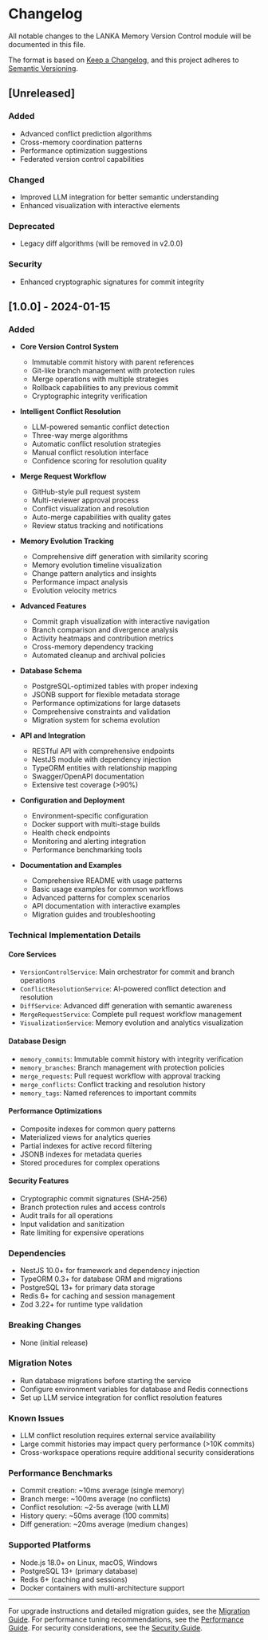 # Changelog

All notable changes to the LANKA Memory Version Control module will be documented in this file.

The format is based on [Keep a Changelog](https://keepachangelog.com/en/1.0.0/),
and this project adheres to [Semantic Versioning](https://semver.org/spec/v2.0.0.html).

## [Unreleased]

### Added
- Advanced conflict prediction algorithms
- Cross-memory coordination patterns
- Performance optimization suggestions
- Federated version control capabilities

### Changed
- Improved LLM integration for better semantic understanding
- Enhanced visualization with interactive elements

### Deprecated
- Legacy diff algorithms (will be removed in v2.0.0)

### Security
- Enhanced cryptographic signatures for commit integrity

## [1.0.0] - 2024-01-15

### Added
- **Core Version Control System**
  - Immutable commit history with parent references
  - Git-like branch management with protection rules
  - Merge operations with multiple strategies
  - Rollback capabilities to any previous commit
  - Cryptographic integrity verification

- **Intelligent Conflict Resolution**
  - LLM-powered semantic conflict detection
  - Three-way merge algorithms
  - Automatic conflict resolution strategies
  - Manual conflict resolution interface
  - Confidence scoring for resolution quality

- **Merge Request Workflow**
  - GitHub-style pull request system
  - Multi-reviewer approval process
  - Conflict visualization and resolution
  - Auto-merge capabilities with quality gates
  - Review status tracking and notifications

- **Memory Evolution Tracking**
  - Comprehensive diff generation with similarity scoring
  - Memory evolution timeline visualization
  - Change pattern analytics and insights
  - Performance impact analysis
  - Evolution velocity metrics

- **Advanced Features**
  - Commit graph visualization with interactive navigation
  - Branch comparison and divergence analysis
  - Activity heatmaps and contribution metrics
  - Cross-memory dependency tracking
  - Automated cleanup and archival policies

- **Database Schema**
  - PostgreSQL-optimized tables with proper indexing
  - JSONB support for flexible metadata storage
  - Performance optimizations for large datasets
  - Comprehensive constraints and validation
  - Migration system for schema evolution

- **API and Integration**
  - RESTful API with comprehensive endpoints
  - NestJS module with dependency injection
  - TypeORM entities with relationship mapping
  - Swagger/OpenAPI documentation
  - Extensive test coverage (>90%)

- **Configuration and Deployment**
  - Environment-specific configuration
  - Docker support with multi-stage builds
  - Health check endpoints
  - Monitoring and alerting integration
  - Performance benchmarking tools

- **Documentation and Examples**
  - Comprehensive README with usage patterns
  - Basic usage examples for common workflows
  - Advanced patterns for complex scenarios
  - API documentation with interactive examples
  - Migration guides and troubleshooting

### Technical Implementation Details

#### Core Services
- `VersionControlService`: Main orchestrator for commit and branch operations
- `ConflictResolutionService`: AI-powered conflict detection and resolution
- `DiffService`: Advanced diff generation with semantic awareness
- `MergeRequestService`: Complete pull request workflow management
- `VisualizationService`: Memory evolution and analytics visualization

#### Database Design
- `memory_commits`: Immutable commit history with integrity verification
- `memory_branches`: Branch management with protection policies
- `merge_requests`: Pull request workflow with approval tracking
- `merge_conflicts`: Conflict tracking and resolution history
- `memory_tags`: Named references to important commits

#### Performance Optimizations
- Composite indexes for common query patterns
- Materialized views for analytics queries
- Partial indexes for active record filtering
- JSONB indexes for metadata queries
- Stored procedures for complex operations

#### Security Features
- Cryptographic commit signatures (SHA-256)
- Branch protection rules and access controls
- Audit trails for all operations
- Input validation and sanitization
- Rate limiting for expensive operations

### Dependencies
- NestJS 10.0+ for framework and dependency injection
- TypeORM 0.3+ for database ORM and migrations
- PostgreSQL 13+ for primary data storage
- Redis 6+ for caching and session management
- Zod 3.22+ for runtime type validation

### Breaking Changes
- None (initial release)

### Migration Notes
- Run database migrations before starting the service
- Configure environment variables for database and Redis connections
- Set up LLM service integration for conflict resolution features

### Known Issues
- LLM conflict resolution requires external service availability
- Large commit histories may impact query performance (>10K commits)
- Cross-workspace operations require additional security considerations

### Performance Benchmarks
- Commit creation: ~10ms average (single memory)
- Branch merge: ~100ms average (no conflicts)
- Conflict resolution: ~2-5s average (with LLM)
- History query: ~50ms average (100 commits)
- Diff generation: ~20ms average (medium changes)

### Supported Platforms
- Node.js 18.0+ on Linux, macOS, Windows
- PostgreSQL 13+ (primary database)
- Redis 6+ (caching and sessions)
- Docker containers with multi-architecture support

---

For upgrade instructions and detailed migration guides, see the [Migration Guide](./docs/MIGRATION.md).
For performance tuning recommendations, see the [Performance Guide](./docs/PERFORMANCE.md).
For security considerations, see the [Security Guide](./docs/SECURITY.md).